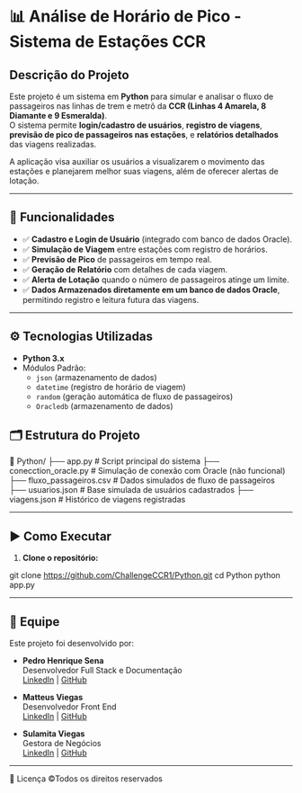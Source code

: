 # 📊 Análise de Horário de Pico - Sistema de Estações CCR

## Descrição do Projeto

Este projeto é um sistema em **Python** para simular e analisar o fluxo de passageiros nas linhas de trem e metrô da **CCR (Linhas 4 Amarela, 8 Diamante e 9 Esmeralda)**.  
O sistema permite **login/cadastro de usuários**, **registro de viagens**, **previsão de pico de passageiros nas estações**, e **relatórios detalhados** das viagens realizadas.

A aplicação visa auxiliar os usuários a visualizarem o movimento das estações e planejarem melhor suas viagens, além de oferecer alertas de lotação.

---

## 🚆 Funcionalidades

- ✅ **Cadastro e Login de Usuário** (integrado com banco de dados Oracle).
- ✅ **Simulação de Viagem** entre estações com registro de horários.
- ✅ **Previsão de Pico** de passageiros em tempo real.
- ✅ **Geração de Relatório** com detalhes de cada viagem.
- ✅ **Alerta de Lotação** quando o número de passageiros atinge um limite.
- ✅ **Dados Armazenados diretamente em um banco de dados Oracle**, permitindo registro e leitura futura das viagens.

---

## ⚙️ Tecnologias Utilizadas

- **Python 3.x**
- Módulos Padrão:
  - `json` (armazenamento de dados)
  - `datetime` (registro de horário de viagem)
  - `random` (geração automática de fluxo de passageiros)
  - `Oracledb` (armazenamento de dados)

## 🗂 Estrutura do Projeto

📁 Python/
├── app.py # Script principal do sistema
├── conecction_oracle.py # Simulação de conexão com Oracle (não funcional)
├── fluxo_passageiros.csv # Dados simulados de fluxo de passageiros
├── usuarios.json # Base simulada de usuários cadastrados
├── viagens.json # Histórico de viagens registradas

---

## ▶️ Como Executar

1. **Clone o repositório:**

git clone https://github.com/ChallengeCCR1/Python.git
cd Python
python app.py

--- 

## 👥 Equipe

Este projeto foi desenvolvido por:

- **Pedro Henrique Sena**  
  Desenvolvedor Full Stack e Documentação  
  [LinkedIn](https://www.linkedin.com/in/pedro-henrique-sena/) | [GitHub](https://github.com/devpedrosena1)

- **Matteus Viegas**  
  Desenvolvedor Front End  
  [LinkedIn](https://www.linkedin.com/in/matteus-viegas-533437294/) | [GitHub](https://github.com/ChallengeOne-MAT)

- **Sulamita Viegas**  
  Gestora de Negócios  
  [LinkedIn](https://www.linkedin.com/in/sulamita-viegas-dos-santos-280210223/) | [GitHub](https://github.com/Sulamita020905)

---
📄 Licença
©Todos os direitos reservados
